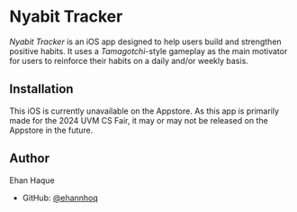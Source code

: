 # Nyabit Tracker


_Nyabit Tracker_ is an iOS app designed to help users build and strengthen positive habits. It uses a _Tamagotchi_-style gameplay as the main motivator for users to reinforce their habits on a daily and/or weekly basis.

## Installation
This iOS is currently unavailable on the Appstore. As this app is primarily made for the 2024 UVM CS Fair, it may or may not be released on the Appstore in the future.

## Author
 Ehan Haque
- GitHub: [@ehannhoq](https://github.com/ehannhoq)
